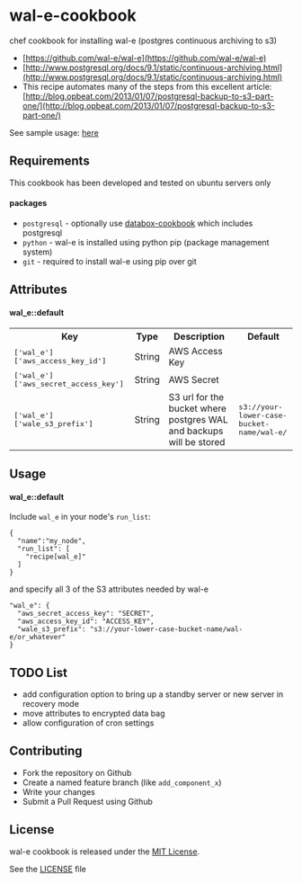 wal-e-cookbook
=======================
chef cookbook for installing wal-e (postgres continuous archiving to s3)

* [https://github.com/wal-e/wal-e](https://github.com/wal-e/wal-e)
* [http://www.postgresql.org/docs/9.1/static/continuous-archiving.html](http://www.postgresql.org/docs/9.1/static/continuous-archiving.html)
* This recipe automates many of the steps from this excellent article: [http://blog.opbeat.com/2013/01/07/postgresql-backup-to-s3-part-one/](http://blog.opbeat.com/2013/01/07/postgresql-backup-to-s3-part-one/)

See sample usage: [here](https://github.com/house9/use_wal_e)

Requirements
------------
This cookbook has been developed and tested on ubuntu servers only

#### packages
- `postgresql` - optionally use [databox-cookbook](https://github.com/teohm/databox-cookbook) which includes postgresql
- `python` - wal-e is installed using python pip (package management system)
- `git` - required to install wal-e using pip over git 

Attributes
----------

#### wal_e::default
<table>
  <tr>
    <th>Key</th>
    <th>Type</th>
    <th>Description</th>
    <th>Default</th>
  </tr>
  <tr>
    <td><tt>['wal_e']['aws_access_key_id']</tt></td>
    <td>String</td>
    <td>AWS Access Key</td>
    <td><tt> </tt></td>
  </tr>
  <tr>
    <td><tt>['wal_e']['aws_secret_access_key']</tt></td>
    <td>String</td>
    <td>AWS Secret</td>
    <td><tt> </tt></td>
  </tr>
  <tr>
    <td><tt>['wal_e']['wale_s3_prefix']</tt></td>
    <td>String</td>
    <td>S3 url for the bucket where postgres WAL and backups will be stored</td>
    <td><tt>s3://your-lower-case-bucket-name/wal-e/</tt></td>
  </tr>    
</table>

Usage
-----
#### wal_e::default

Include `wal_e` in your node's `run_list`:

```
{
  "name":"my_node",
  "run_list": [
    "recipe[wal_e]"
  ]
}
```

and specify all 3 of the S3 attributes needed by wal-e

```
"wal_e": {
  "aws_secret_access_key": "SECRET",
  "aws_access_key_id": "ACCESS_KEY",
  "wale_s3_prefix": "s3://your-lower-case-bucket-name/wal-e/or_whatever"
}

```


TODO List
------------
* add configuration option to bring up a standby server or new server in recovery mode
* move attributes to encrypted data bag
* allow configuration of cron settings

Contributing
------------
- Fork the repository on Github
- Create a named feature branch (like `add_component_x`)
- Write your changes
- Submit a Pull Request using Github

License
-------------------
wal-e cookbook is released under the [MIT License](http://www.opensource.org/licenses/MIT).

See the [LICENSE](./LICENSE) file

